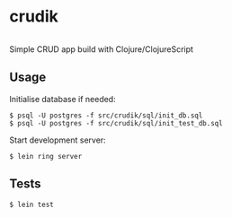 # crudik
[![<deniskolosov>](https://circleci.com/gh/deniskolosov/crudik.svg?style=shield)](https://app.circleci.com/pipelines/github/deniskolosov/crudik)

Simple CRUD app build with Clojure/ClojureScript


## Usage

Initialise database if needed:

	$ psql -U postgres -f src/crudik/sql/init_db.sql
	$ psql -U postgres -f src/crudik/sql/init_test_db.sql

Start development server:

    $ lein ring server

## Tests

	$ lein test

